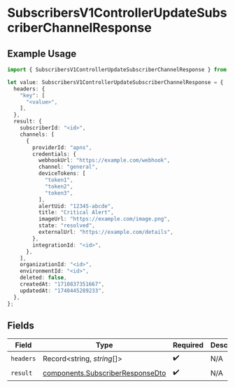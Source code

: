 # SubscribersV1ControllerUpdateSubscriberChannelResponse

## Example Usage

```typescript
import { SubscribersV1ControllerUpdateSubscriberChannelResponse } from "@novu/api/models/operations";

let value: SubscribersV1ControllerUpdateSubscriberChannelResponse = {
  headers: {
    "key": [
      "<value>",
    ],
  },
  result: {
    subscriberId: "<id>",
    channels: [
      {
        providerId: "apns",
        credentials: {
          webhookUrl: "https://example.com/webhook",
          channel: "general",
          deviceTokens: [
            "token1",
            "token2",
            "token3",
          ],
          alertUid: "12345-abcde",
          title: "Critical Alert",
          imageUrl: "https://example.com/image.png",
          state: "resolved",
          externalUrl: "https://example.com/details",
        },
        integrationId: "<id>",
      },
    ],
    organizationId: "<id>",
    environmentId: "<id>",
    deleted: false,
    createdAt: "1710837351667",
    updatedAt: "1740445289233",
  },
};
```

## Fields

| Field                                                                                | Type                                                                                 | Required                                                                             | Description                                                                          |
| ------------------------------------------------------------------------------------ | ------------------------------------------------------------------------------------ | ------------------------------------------------------------------------------------ | ------------------------------------------------------------------------------------ |
| `headers`                                                                            | Record<string, *string*[]>                                                           | :heavy_check_mark:                                                                   | N/A                                                                                  |
| `result`                                                                             | [components.SubscriberResponseDto](../../models/components/subscriberresponsedto.md) | :heavy_check_mark:                                                                   | N/A                                                                                  |